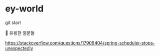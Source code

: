 # ey-world
git start

:star2: 유용한 질문들

https://stackoverflow.com/questions/17909404/spring-scheduler-stops-unexpectedly

